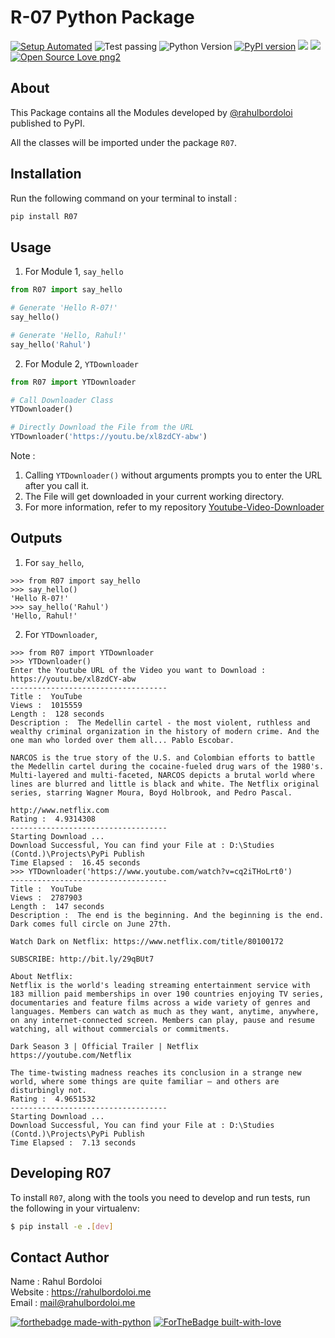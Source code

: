 # R-07 Python Package

[![Setup Automated](https://img.shields.io/badge/setup-automated-blue?logo=gitpod)](https://gitpod.io/from-referrer/)
![Test passing](https://img.shields.io/badge/Tests-passing-brightgreen.svg)
![Python Version](https://img.shields.io/badge/python-3.x-brightgreen.svg)
[![PyPI version](https://badge.fury.io/py/R07.svg)](https://badge.fury.io/py/R07)
![](https://img.shields.io/pypi/dm/R07?color=green&label=pypi-downloads&style=flat-square)
![](https://img.shields.io/github/last-commit/rahulbordoloi/pypi-publish?style=flat-square)
[![Open Source Love png2](https://badges.frapsoft.com/os/v2/open-source.png?v=103)](https://github.com/ellerbrock/open-source-badges/)

## About

This Package contains all the Modules developed by [@rahulbordoloi](https://github.com/rahulbordoloi) published to PyPI.

All the classes will be imported under the package `R07`.

## Installation

Run the following command on your terminal to install : 

```python
pip install R07
```

## Usage

1. For Module 1, `say_hello`

```python
from R07 import say_hello

# Generate 'Hello R-07!'
say_hello()

# Generate 'Hello, Rahul!'
say_hello('Rahul')
```

2. For Module 2, `YTDownloader`

```python
from R07 import YTDownloader

# Call Downloader Class
YTDownloader()

# Directly Download the File from the URL
YTDownloader('https://youtu.be/xl8zdCY-abw')
```

Note : 
1. Calling `YTDownloader()` without arguments prompts you to enter the URL after you call it. <br>
2. The File will get downloaded in your current working directory. <br>
3. For more information, refer to my repository [Youtube-Video-Downloader](https://github.com/rahulbordoloi/Youtube-Video-Downloader.git)

## Outputs

1. For `say_hello`,

```
>>> from R07 import say_hello
>>> say_hello()
'Hello R-07!'
>>> say_hello('Rahul')
'Hello, Rahul!'
```

2. For `YTDownloader`,

```
>>> from R07 import YTDownloader
>>> YTDownloader()
Enter the Youtube URL of the Video you want to Download :
https://youtu.be/xl8zdCY-abw
-----------------------------------
Title :  YouTube
Views :  1015559
Length :  128 seconds
Description :  The Medellin cartel - the most violent, ruthless and wealthy criminal organization in the history of modern crime. And the one man who lorded over them all... Pablo Escobar.

NARCOS is the true story of the U.S. and Colombian efforts to battle the Medellin cartel during the cocaine-fueled drug wars of the 1980's. Multi-layered and multi-faceted, NARCOS depicts a brutal world where lines are blurred and little is black and white. The Netflix original series, starring Wagner Moura, Boyd Holbrook, and Pedro Pascal.

http://www.netflix.com
Rating :  4.9314308
-----------------------------------
Starting Download ...
Download Successful, You can find your File at : D:\Studies (Contd.)\Projects\PyPi Publish
Time Elapsed :  16.45 seconds
>>> YTDownloader('https://www.youtube.com/watch?v=cq2iTHoLrt0')
-----------------------------------
Title :  YouTube
Views :  2787903
Length :  147 seconds
Description :  The end is the beginning. And the beginning is the end. Dark comes full circle on June 27th.

Watch Dark on Netflix: https://www.netflix.com/title/80100172

SUBSCRIBE: http://bit.ly/29qBUt7

About Netflix:
Netflix is the world's leading streaming entertainment service with 183 million paid memberships in over 190 countries enjoying TV series, documentaries and feature films across a wide variety of genres and languages. Members can watch as much as they want, anytime, anywhere, on any internet-connected screen. Members can play, pause and resume watching, all without commercials or commitments.

Dark Season 3 | Official Trailer | Netflix
https://youtube.com/Netflix

The time-twisting madness reaches its conclusion in a strange new world, where some things are quite familiar — and others are disturbingly not.
Rating :  4.9651532
-----------------------------------
Starting Download ...
Download Successful, You can find your File at : D:\Studies (Contd.)\Projects\PyPi Publish
Time Elapsed :  7.13 seconds
```

## Developing R07

To install `R07`, along with the tools you need to develop and run tests, run the following in your virtualenv:

```bash
$ pip install -e .[dev]
```

## Contact Author

Name : Rahul Bordoloi <br>
Website : https://rahulbordoloi.me <br>
Email : mail@rahulbordoloi.me <br>

[![forthebadge made-with-python](http://ForTheBadge.com/images/badges/made-with-python.svg)](https://www.python.org/)
[![ForTheBadge built-with-love](http://ForTheBadge.com/images/badges/built-with-love.svg)](https://GitHub.com/rahulbordoloi/)
